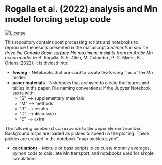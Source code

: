 # Rogalla et al. (2022) analysis and Mn model forcing setup code

[![License](https://img.shields.io/badge/License-Apache_2.0-blue.svg)](https://opensource.org/licenses/Apache-2.0)

This repository contains post processing scripts and notebooks to reproduce the results presented in the manuscript *Sediments in sea ice drive the Canada Basin surface Mn maximum: insights from an Arctic Mn ocean model* by B. Rogalla, S. E. Allen, M. Colombo., P. G. Myers, K. J. Orians (2022). It is divided into:

* **forcing** - Notebooks that are used to create the forcing files of the Mn model.
* **paper materials** - Notebooks that are used to create the figures and tables in the paper. File naming conventions; if the Jupyter Notebook starts with:
  - "S" --> supplementary materials
  - "M" --> methods
  - "R" --> results
  - "D" --> discussion
  - "E" --> extra
  
The following number(s) corresponds to the paper element number. Background maps are loaded as pickles to speed up the plotting. These pickles are created in the notebook "map-pickles.ipynb".  
* **calculations** - Mixture of bash scripts to calculate monthly averages, python code to calculate Mn transport, and notebooks used for simple calculations.

